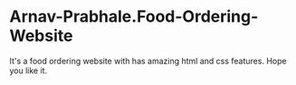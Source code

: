 # Arnav-Prabhale.Food-Ordering-Website
It's a food ordering website with has amazing html and css features.
Hope you like it.
